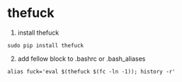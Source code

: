 # thefuck

1. install thefuck
```
sudo pip install thefuck
```
2. add fellow block to .bashrc or .bash_aliases
```
alias fuck='eval $(thefuck $(fc -ln -1)); history -r'
```
